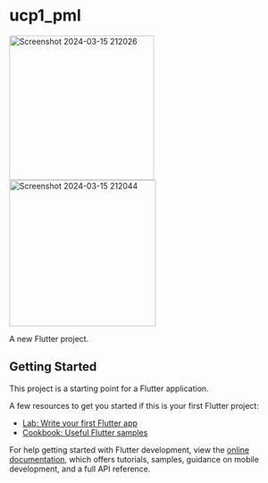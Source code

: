 # ucp1_pml
<img width="259" alt="Screenshot 2024-03-15 212026" src="https://github.com/ricco-arisdy/FaseOne_125/assets/114916298/1e6be1ba-f3b7-4adc-adc2-0ff3f217e0ce">

<img width="262" alt="Screenshot 2024-03-15 212044" src="https://github.com/ricco-arisdy/FaseOne_125/assets/114916298/130e0df1-1126-4d56-a3e5-19642f1e7f6d">


A new Flutter project.

## Getting Started

This project is a starting point for a Flutter application.

A few resources to get you started if this is your first Flutter project:

- [Lab: Write your first Flutter app](https://docs.flutter.dev/get-started/codelab)
- [Cookbook: Useful Flutter samples](https://docs.flutter.dev/cookbook)

For help getting started with Flutter development, view the
[online documentation](https://docs.flutter.dev/), which offers tutorials,
samples, guidance on mobile development, and a full API reference.
